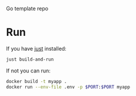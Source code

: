 Go template repo

# Run

If you have [just](https://github.com/casey/just) installed:

```bash
just build-and-run
```

If not you can run:

```bash
docker build -t myapp .
docker run --env-file .env -p $PORT:$PORT myapp
```
